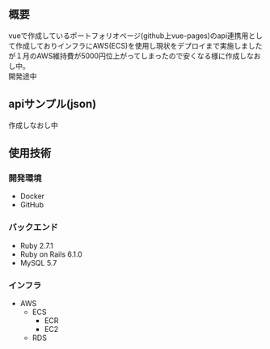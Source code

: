 ## 概要
vueで作成しているポートフォリオページ(github上vue-pages)のapi連携用として作成しておりインフラにAWS(ECS)を使用し現状をデプロイまで実施しましたが１月のAWS維持費が5000円位上がってしまったので安くなる様に作成しなおし中。<br>
開発途中

## apiサンプル(json)
作成しなおし中


## 使用技術

### 開発環境

- Docker
- GitHub
### バックエンド

- Ruby 2.7.1
- Ruby on Rails 6.1.0
- MySQL 5.7

### インフラ

- AWS
  - ECS 
    - ECR
    - EC2
  - RDS